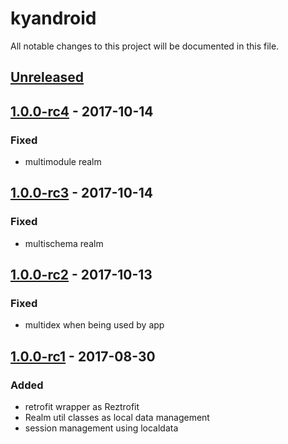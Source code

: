 # kyandroid
All notable changes to this project will be documented in this file.

## [Unreleased]

## [1.0.0-rc4] - 2017-10-14
### Fixed
- multimodule realm

## [1.0.0-rc3] - 2017-10-14
### Fixed
- multischema realm

## [1.0.0-rc2] - 2017-10-13
### Fixed
- multidex when being used by app

## [1.0.0-rc1] - 2017-08-30
### Added
- retrofit wrapper as Reztrofit
- Realm util classes as local data management
- session management using localdata


[Unreleased]: https://github.com/rezkyatinnov/kyandroid/compare/1.0.0-rc4...develop
[1.0.0-rc4]: https://github.com/rezkyatinnov/kyandroid/compare/1.0.0-rc3...1.0.0-rc4
[1.0.0-rc3]: https://github.com/rezkyatinnov/kyandroid/compare/1.0.0-rc2...1.0.0-rc3
[1.0.0-rc2]: https://github.com/rezkyatinnov/kyandroid/compare/1.0.0-rc1...1.0.0-rc2
[1.0.0-rc1]: https://github.com/rezkyatinnov/kyandroid/releases/tag/1.0.0-rc1